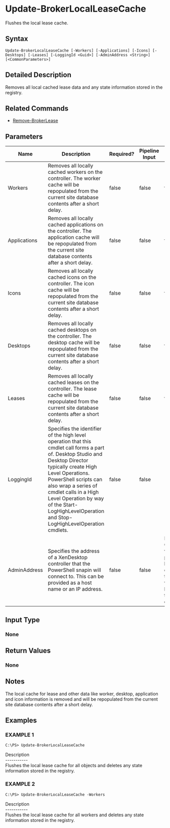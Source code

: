 ﻿# Update-BrokerLocalLeaseCache

   Flushes the local lease cache.

## Syntax
```
Update-BrokerLocalLeaseCache [-Workers] [-Applications] [-Icons] [-Desktops] [-Leases] [-LoggingId <Guid>] [-AdminAddress <String>] [<CommonParameters>]
```

## Detailed Description
   Removes all local cached lease data and any state information stored in the registry.

## Related Commands
  * [Remove-BrokerLease](Remove-BrokerLease/)
## Parameters

| Name   | Description | Required? | Pipeline Input | Default Value |
| --- | --- | --- | --- | --- |
| Workers | Removes all locally cached workers on the controller. The worker cache will be repopulated from the current site database contents after a short delay. | false | false | false |
| Applications | Removes all locally cached applications on the controller. The application cache will be repopulated from the current site database contents after a short delay. | false | false | false |
| Icons | Removes all locally cached icons on the controller. The icon cache will be repopulated from the current site database contents after a short delay. | false | false | false |
| Desktops | Removes all locally cached desktops on the controller. The desktop cache will be repopulated from the current site database contents after a short delay. | false | false | false |
| Leases | Removes all locally cached leases on the controller. The lease cache will be repopulated from the current site database contents after a short delay. | false | false | false |
| LoggingId | Specifies the identifier of the high level operation that this cmdlet call forms a part of. Desktop Studio and Desktop Director typically create High Level Operations. PowerShell scripts can also wrap a series of cmdlet calls in a High Level Operation by way of the Start-LogHighLevelOperation and Stop-LogHighLevelOperation cmdlets. | false | false |  |
| AdminAddress | Specifies the address of a XenDesktop controller that the PowerShell snapin will connect to. This can be provided as a host name or an IP address. | false | false | Localhost. Once a value is provided by any cmdlet, this value will become the default. |

## Input Type
### None
   
## Return Values
### None
   ## Notes
   The local cache for lease and other data like worker, desktop, application and icon information is removed and will be repopulated from the current site database contents after a short delay.
## Examples

### EXAMPLE 1
```
C:\PS> Update-BrokerLocalLeaseCache
```
   Description<br>-----------<br>Flushes the local lease cache for all objects and deletes any state information stored in the registry.
### EXAMPLE 2
```
C:\PS> Update-BrokerLocalLeaseCache -Workers
```
   Description<br>-----------<br>Flushes the local lease cache for all workers and deletes any state information stored in the registry.
